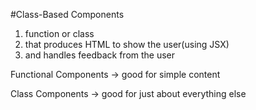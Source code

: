 #Class-Based Components

1. function or class
2. that produces HTML to show the user(using JSX)
3. and handles feedback from the user

Functional Components -> good for simple content

Class Components -> good for just about everything else
